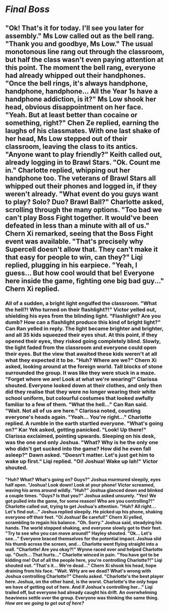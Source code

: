   # *Final Boss*
  ## "Ok! That's it for today. I'll see you later for assembly." Ms Low called out as the bell rang. "Thank you and goodbye, Ms Low." The usual monotonous line rang out through the classroom, but half the class wasn't even paying attention at this point. The moment the bell rang, everyone had already whipped out their handphones. "Once the bell rings, it's always handphone, handphone, handphone... All the Year 1s have a handphone addiction, is it?" Ms Low shook her head, obvious disappointment on her face. "Yeah. But at least better than cocaine or something, right?" Chen Ze replied, earning the laughs of his classmates. With one last shake of her head, Ms Low stepped out of their classroom, leaving the class to its antics. "Anyone want to play friendly?" Keith called out, already logging in to Brawl Stars. "Ok. Count me in." Charlotte replied, whipping out her handphone too. The veterans of Brawl Stars all whipped out their phones and logged in, if they weren't already. "What event do you guys want to play? Solo? Duo? Brawl Ball?" Charlotte asked, scrolling through the many options. "Too bad we can't play Boss Fight together. It would've been defeated in less than a minute with all of us." Chern Xi remarked, seeing that the Boss Fight event was available. "That's precisely why Supercell doesn't allow that. They can't make it that easy for people to win, can they?" Liqi replied, plugging in his earpiece. "Yeah, I guess... But how cool would that be! Everyone here inside the game, fighting one big bad guy..." Chern Xi replied. 
  ### All of a sudden, a bright light engulfed the classroom. "What the hell?! Who turned on their flashlight?!" Victor yelled out, shielding his eyes from the blinding light. "Flashlight? Are you dumb? How can a flashlight produce this kind of bright light?" Can Ran yelled in reply. The light became brighter and brighter, and all 35 kids squeezed their eyes shut. At this point, if they opened their eyes, they risked going completely blind. Slowly, the light faded from the classroom and everyone could open their eyes. But the view that awaited these kids weren't at all what they expected it to be. "Huh? Where are we?" Chern Xi asked, looking around at the foreign world. Tall blocks of stone surrounded the group. It was like they were stuck in a maze. "Forget where we are! Look at what we're wearing!" Clarissa shouted. Everyone looked down at their clothes, and only then did they realise that they were no longer wearing their white school uniform, but colourful costumes that looked awfully familiar to a few of them. "What the hell..." Can Ran said. "Wait. Not all of us are here." Clarissa noted, counting everyone's heads again. "Yeah... You're right..." Charlotte replied. A rumble in the earth startled everyone. "What's going on?" Kar Yek asked, getting panicked. "Look! Up there!" Clarissa exclaimed, pointing upwards. Sleeping on his desk, was the one and only Joshua. "What? Why is he the only one who didn't get sucked into the game? How did he even fall asleep?" Dawn asked. "Doesn't matter. Let's just get him to wake up first." Liqi replied. "Oi! Joshua! Wake up lah!" Victor shouted.
  #### "Huh? What? What's going on? Guys?" Joshua murmured sleepily, eyes half open. "Joshua! Look down! Look at your phone! Victor screamed, waving his arms around wildly. "Huh?" Joshua glanced down and blinked a couple times. "Guys? Is that you?" Joshua asked unsurely. "Yes! We got pulled into the game, for some reason! Who are you controlling?!" Charlotte called out, trying to get Joshua's attention. "Huh? All right... Let's find out..." Joshua replied sleepily. He picked up his phone, shaking everyone off their feet. "Oi Joshua! Be careful!" Chern Xi yelled, scrambling to regain his balance. "Oh. Sorry." Joshua said, steadying his hands. The world stopped shaking, and everyone slowly got to their feet. "Try to see who you can move around!" Hayley shouted. "Ok... Let's see..." Everyone braced themselves for the potential impact. Joshua slid his thumb across the screen, and... Charlotte went flying straight into a wall. "Charlotte! Are you okay?!" Wynne raced over and helped Charlotte up. "Ouch... That hurts..." Charlotte winced in pain. "You have got to be kidding me! Out of all the people here, you're controlling Charlotte?!" Liqi shouted out. "That's it... We're dead..." Chern Xi shook his head, hope draining from his face. "Wait. WHy are we dead? What's wrong with Joshua controlling Charlotte?" Chenlu asked. "Charlotte's the best player here. Joshua, on the other hand, is the worst. Charlotte's the only hope we have of getting out of here. And if Joshua's controlling her..." Liqi trailed off, but everyone had already caught his drift. An overwhelming heaviness settle over the group. Everyone was thinking the same thing. *How are we going to get out of here?* 

